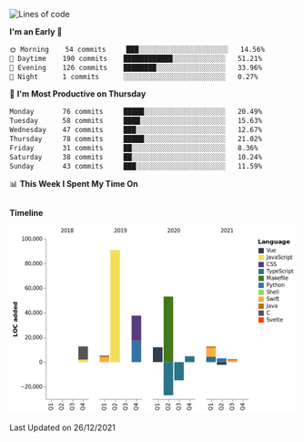 <!--START_SECTION:waka-->
![Lines of code](https://img.shields.io/badge/From%20Hello%20World%20I%27ve%20Written-191%20Thousand%20lines%20of%20code-blue)

**I'm an Early 🐤** 

```text
🌞 Morning    54 commits     ███░░░░░░░░░░░░░░░░░░░░░░   14.56% 
🌆 Daytime    190 commits    ████████████░░░░░░░░░░░░░   51.21% 
🌃 Evening    126 commits    ████████░░░░░░░░░░░░░░░░░   33.96% 
🌙 Night      1 commits      ░░░░░░░░░░░░░░░░░░░░░░░░░   0.27%

```
📅 **I'm Most Productive on Thursday** 

```text
Monday       76 commits     █████░░░░░░░░░░░░░░░░░░░░   20.49% 
Tuesday      58 commits     ████░░░░░░░░░░░░░░░░░░░░░   15.63% 
Wednesday    47 commits     ███░░░░░░░░░░░░░░░░░░░░░░   12.67% 
Thursday     78 commits     █████░░░░░░░░░░░░░░░░░░░░   21.02% 
Friday       31 commits     ██░░░░░░░░░░░░░░░░░░░░░░░   8.36% 
Saturday     38 commits     ██░░░░░░░░░░░░░░░░░░░░░░░   10.24% 
Sunday       43 commits     ███░░░░░░░░░░░░░░░░░░░░░░   11.59%

```


📊 **This Week I Spent My Time On** 

```text
```

**Timeline**

![Chart not found](https://raw.githubusercontent.com/johann-lr/johann-lr/master/charts/bar_graph.png) 


 Last Updated on 26/12/2021
<!--END_SECTION:waka-->
